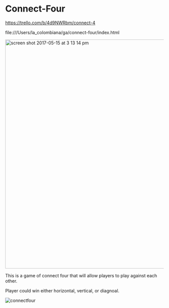 # Connect-Four
https://trello.com/b/4d9NWRbm/connect-4

file:///Users/la_colombiana/ga/connect-four/index.html

<img width="728" alt="screen shot 2017-05-15 at 3 13 14 pm" src="https://cloud.githubusercontent.com/assets/22422858/26074768/0ba88992-3981-11e7-8f5a-3843feefbf96.png">

This is a game of connect four that will allow players to play against each other.

Player could win either horizontal, vertical, or diagnoal.

![connectfour](https://cloud.githubusercontent.com/assets/22422858/26070885/3e2c5874-3974-11e7-951e-22b011357d6f.jpg)
